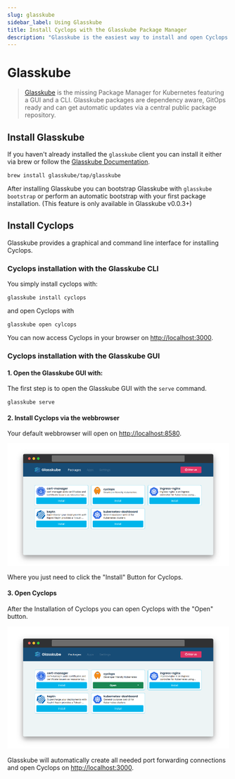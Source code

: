 ```yaml
---
slug: glasskube
sidebar_label: Using Glasskube
title: Install Cyclops with the Glasskube Package Manager
description: "Glasskube is the easiest way to install and open Cyclops."
---
```


# Glasskube

> [Glasskube](https://github.com/glasskube/glasskube/) is the missing Package Manager for Kubernetes featuring a GUI and a CLI.
> Glasskube packages are dependency aware, GitOps ready and can get automatic updates via a central public package repository.

## Install Glasskube

If you haven't already installed the `glasskube` client you can install it either via brew or follow the [Glasskube Documentation](https://glasskube.dev/docs/getting-started/install/).

```shell
brew install glasskube/tap/glasskube
```

After installing Glasskube you can bootstrap Glasskube with `glasskube bootstrap` or perform an automatic bootstrap with your first package installation.
(This feature is only available in Glasskube v0.0.3+)

## Install Cyclops

Glasskube provides a graphical and command line interface for installing Cyclops.

### Cyclops installation with the Glasskube CLI

You simply install cyclops with:

```shell
glasskube install cyclops
```

and open Cyclops with

```shell
glasskube open cylcops
```

You can now access Cyclops in your browser on [http://localhost:3000](http://localhost:3000).

### Cyclops installation with the Glasskube GUI

#### 1. Open the Glasskube GUI with:

The first step is to open the Glasskube GUI with the `serve` command.

```shell
glasskube serve
```

#### 2. Install Cyclops via the webbrowser

Your default webbrowser will open on [http://localhost:8580](http://localhost:8580).

![Install Cyclops with Glasskube](../../../static/img/install/install-cyclops-with-glasskube.png?raw=true "Install Cyclops with Glasskube")

Where you just need to click the "Install" Button for Cyclops.

#### 3. Open Cyclops

After the Installation of Cyclops you can open Cyclops with the "Open" button.

![Open Cyclops with Glasskube](../../../static/img/install/open-cyclops-with-glasskube.png?raw=true "Open Cyclops with Glasskube")

Glasskube will automatically create all needed port forwarding connections and open Cyclops on [http://localhost:3000](http://localhost:3000).


